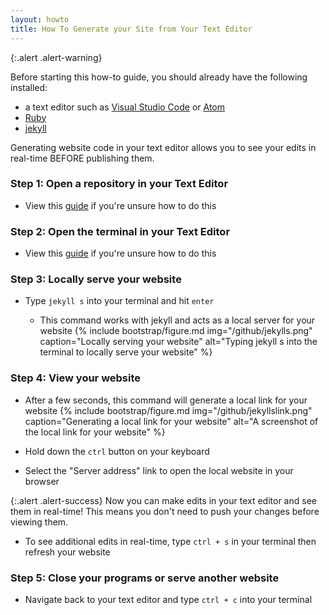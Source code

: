 ```yaml
---
layout: howto
title: How To Generate your Site from Your Text Editor
---
```

{:.alert .alert-warning}
<div>
    <p>Before starting this how-to guide, you should already have the following installed:
    <ul>
        <li>a text editor such as <a href="visualstudiocode.html" target="_blank">Visual Studio Code</a> or <a href="installatom.html" target="_blank">Atom</a></li>
        <li><a href="installrubywindows.html" target="_blank">Ruby</a></li>
        <li><a href="installandupdatejekyll.html" target="_blank">jekyll</a></li>
    </ul> 
   </p>
</div>

Generating website code in your text editor allows you to see your edits in real-time BEFORE publishing them.

### Step 1: Open a repository in your Text Editor

- View this [guide](openrepointexteditor.html) if you're unsure how to do this

### Step 2: Open the terminal in your Text Editor

- View this [guide](openterminalwindows.html) if you're unsure how to do this

### Step 3: Locally serve your website

- Type `jekyll s` into your terminal and hit `enter`

    - This command works with jekyll and acts as a local server for your website
{% include bootstrap/figure.md img="/github/jekylls.png" caption="Locally serving your website" alt="Typing jekyll s into the terminal to locally serve your website" %}

### Step 4: View your website

- After a few seconds, this command will generate a local link for your website
{% include bootstrap/figure.md img="/github/jekyllslink.png" caption="Generating a local link for your website" alt="A screenshot of the local link for your website" %}

- Hold down the `ctrl` button on your keyboard 

- Select the "Server address" link to open the local website in your browser

{:.alert .alert-success}
Now you can make edits in your text editor and see them in real-time! This means you don't need to push your changes before viewing them.

- To see additional edits in real-time, type `ctrl + s` in your terminal then refresh your website

### Step 5: Close your programs or serve another website

- Navigate back to your text editor and type `ctrl + c` into your terminal
